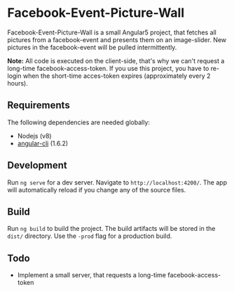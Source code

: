 # Facebook-Event-Picture-Wall

Facebook-Event-Picture-Wall is a small Angular5 project, that fetches all pictures from a
facebook-event and presents them on an image-slider. New pictures in the facebook-event will be
pulled intermittently.

**Note:** All code is executed on the client-side, that's why we can't request a long-time
facebook-access-token. If you use this project, you have to re-login when the short-time acces-token
expires (approximately every 2 hours).

## Requirements

The following dependencies are needed globally:

* Nodejs (v8)
* [angular-cli](https://github.com/angular/angular-cli) (1.6.2)

## Development
Run `ng serve` for a dev server. Navigate to `http://localhost:4200/`. The app will automatically reload if you change any of the source files.

## Build

Run `ng build` to build the project. The build artifacts will be stored in the `dist/` directory. Use the `-prod` flag for a production build.

## Todo

* Implement a small server, that requests a long-time facebook-access-token
